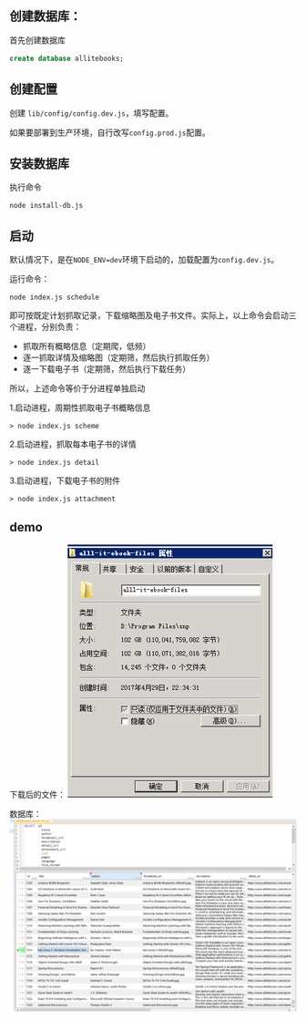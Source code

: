 


## 创建数据库：

首先创建数据库
```SQL
create database allitebooks;
```

## 创建配置

创建 `lib/config/config.dev.js`，填写配置。

如果要部署到生产环境，自行改写`config.prod.js`配置。

## 安装数据库

执行命令
```
node install-db.js
```

## 启动

默认情况下，是在`NODE_ENV=dev`环境下启动的，加载配置为`config.dev.js`。

运行命令：
```
node index.js schedule
```
即可按既定计划抓取记录，下载缩略图及电子书文件。实际上，以上命令会启动三个进程，分别负责：
* 抓取所有概略信息（定期爬，低频）
* 逐一抓取详情及缩略图（定期筛，然后执行抓取任务）
* 逐一下载电子书（定期筛，然后执行下载任务）

所以，上述命令等价于分进程单独启动

1.启动进程，周期性抓取电子书概略信息
```
> node index.js scheme
```

2.启动进程，抓取每本电子书的详情
```
> node index.js detail
```

3.启动进程，下载电子书的附件
```
> node index.js attachment
```

## demo 

下载后的文件：
![screenshot](https://raw.githubusercontent.com/newbienewbie/allitebooks-crawler/master/demo/scrennshot1.png)

数据库：
![screenshot](https://raw.githubusercontent.com/newbienewbie/allitebooks-crawler/master/demo/scrennshot2.png)